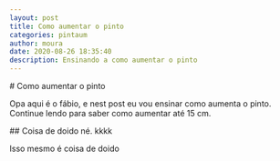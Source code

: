 ```yaml
---
layout: post
title: Como aumentar o pinto
categories: pintaum
author: moura
date: 2020-08-26 18:35:40
description: Ensinando a como aumentar o pinto
---
```

\# Como aumentar o pinto

Opa aqui é o fábio, e nest post eu vou ensinar como aumenta o pinto. Continue lendo para saber como aumentar até 15 cm.

\## Coisa de doido né. kkkk

Isso mesmo é coisa de doido